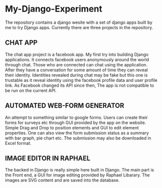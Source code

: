 My-Django-Experiment
====================

The repository contains a django wesite with a set of django apps built by me to try Django apps.
Currently there are three projects in the repository.

CHAT APP 
--------
The chat app project is a facebook app. My first try into building Django applications.
It connects facebook users anonymously around the world through chat. Those who are connected can chat using the application. After they have a conversation for some amount of time they can reveal their identity. Identities revealed during chat may be fake but this one is trustable as it reveal identity using the facebook profile data and user profile link.
As Facebook changed its API since then, The app is not compatible to be run on the current API.


AUTOMATED WEB-FORM GENERATOR
------------------------
An attempt to something similar to google forms. Users can create their forms for surveys etc through GUI provided by the app on the website. Simple Drag and Drop to position elements and GUI to edit element properties. One can also view the form submission status as a summary with bar graph, pie chart etc. The submission may also be downloaded in Excel format.

IMAGE EDITOR IN RAPHAEL
-----------------------
The backed in Django is really simple here built in Django. The main part is the Front end, a GUI for image editing provided by Raphael Libarary. The images are SVG content and are saved into the database.

